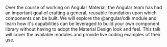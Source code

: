 Over the course of working on Angular Material, the Angular team has had an important goal of crafting a general, reusable foundation upon which components can be built. We will explore the @angular/cdk module and learn how it's capabilities can be leveraged to build your own component library without having to adopt the Material Design look and feel. This talk will cover the available modules and provide live coding examples of their use.
